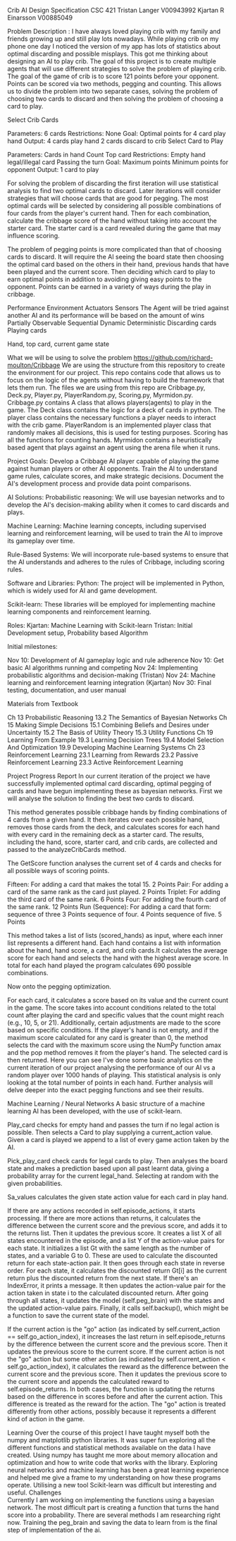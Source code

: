 Crib AI Design Specification
CSC 421
Tristan Langer V00943992
Kjartan R Einarsson V00885049

Problem Description :
I have always loved playing crib with my family and friends growing up and still play lots nowadays. While playing crib on my phone one day I noticed the version of my app has lots of statistics about optimal discarding and possible misplays. This got me thinking about designing an AI to play crib. The goal of this project is to create multiple agents that will use different strategies to solve the problem of playing crib. The goal of the game of crib is to score 121 points before your opponent. Points can be scored via two methods, pegging and counting. This allows us to divide the problem into two separate cases, solving the problem of choosing two cards to discard and then solving the problem of choosing a card to play. 

Select Crib Cards

Parameters:
6 cards
Restrictions:
None
Goal:
Optimal points for 4 card play hand
Output:
4 cards play hand
2 cards discard to crib
Select Card to Play

Parameters:
Cards in hand
Count
Top card
Restrictions:
Empty hand
legal/illegal card
Passing the turn
Goal:
Maximum points
Minimum points for opponent
Output:
1 card to play

For solving the problem of discarding the first iteration will use statistical analysis to find two optimal cards to discard. Later iterations will consider strategies that will choose cards that are good for pegging. The most optimal cards will be selected by considering all possible combinations of four cards from the player's current hand. Then for each combination, calculate the cribbage score of the hand without taking into account the starter card. The starter card is a card revealed during the game that may influence scoring.



The problem of pegging points is more complicated than that of choosing cards to discard. It will require the AI seeing the board state then choosing the optimal card based on the others in their hand, previous hands that have been played and the current score. Then deciding which card to play to earn optimal points in addition to avoiding giving easy points to the opponent. Points can be earned in a variety of ways during the play in cribbage. 

Performance
Environment
Actuators
Sensors
The Agent will be tried against another AI and its performance will be based on the amount of wins
Partially Observable
Sequential
Dynamic
Deterministic 
Discarding cards
Playing cards


Hand, top card, current game state


 

What we will be using to solve the problem
https://github.com/richard-moulton/Cribbage
We are using the structure from this repository to create the environment for our project. This repo contains code that allows us to focus on the logic of the agents without having to build the framework that lets them run. The files we are using from this repo are Cribbage.py, Deck.py, Player.py, PlayerRandom.py, Scoring.py, Myrmidon.py. Cribbage.py contains A class that allows players(agents) to play in the game. The Deck class contains the logic for a deck of cards in python. The player class contains the necessary functions a player needs to interact with the crib game. PlayerRandom is an implemented player class that randomly makes all decisions, this is used for testing purposes. Scoring has all the functions for counting hands. Myrmidon contains a heuristically based agent that plays against an agent using the arena file when it runs.  


Project Goals:
Develop a Cribbage AI player capable of playing the game against human players or other AI opponents.
Train the AI to understand game rules, calculate scores, and make strategic decisions.
Document the AI's development process and provide data point comparisons.

AI Solutions:
Probabilistic reasoning: We will use bayesian networks and to develop the AI's decision-making ability when it comes to card discards and plays.

Machine Learning: Machine learning concepts, including supervised learning and reinforcement learning, will be used to train the AI to improve its gameplay over time.

Rule-Based Systems: We will incorporate rule-based systems to ensure that the AI understands and adheres to the rules of Cribbage, including scoring rules.



Software and Libraries:
Python: The project will be implemented in Python, which is widely used for AI and game development.

Scikit-learn: These libraries will be employed for implementing machine learning components and reinforcement learning.


Roles:
Kjartan:  Machine Learning with Scikit-learn
Tristan: Initial Development setup, Probability based Algorithm

Initial milestones:

Nov 10: Development of AI gameplay logic and rule adherence 
	Nov 10: Get basic AI algorithms running and competing
Nov 24: Implementing probabilistic algorithms and decision-making (Tristan)
	Nov 24: Machine learning and reinforcement learning integration (Kjartan)
Nov 30: Final testing, documentation, and user manual 


Materials from Textbook
 
Ch 13 Probabilistic Reasoning
13.2 The Semantics of Bayesian Networks
Ch 15 Making Simple Decisions
15.1 Combining Beliefs and Desires under Uncertainty
15.2 The Basis of Utility Theory
15.3 Utility Functions
Ch 19 Learning From Example
19.3 Learning Decision Trees
19.4 Model Selection And Optimization
19.9 Developing Machine Learning Systems
Ch 23 Reinforcement Learning
23.1 Learning from Rewards
23.2 Passive Reinforcement Learning
23.3 Active Reinforcement Learning




Project Progress Report
In our current iteration of the project we have successfully implemented optimal card discarding, optimal pegging of cards and have begun implementing these as bayesian networks. First we will analyse the solution to finding the best two cards to discard. 



This method generates possible cribbage hands by finding combinations of 4 cards from a given hand. It then iterates over each possible hand, removes those cards from the deck, and calculates scores for each hand with every card in the remaining deck as a starter card. The results, including the hand, score, starter card, and crib cards, are collected and passed to the analyzeCribCards method.


The GetScore function analyses the current set of 4 cards and checks for all possible ways of scoring points. 

Fifteen: For adding a card that makes the total 15.			2 Points
Pair: For adding a card of the same rank as the card just played.	2 Points 
Triplet: For adding the third card of the same rank.			6 Points
Four: For adding the fourth card of the same rank. 			12 Points 
Run (Sequence): For adding a card that form:
sequence of three 	3 Points
sequence of four. 	4 Points
sequence of five. 	5 Points



This method takes a list of lists (scored_hands) as input, where each inner list represents a different hand. Each hand contains a list with information about the hand, hand score, a card, and crib cards.It calculates the average score for each hand and selects the hand with the highest average score. In total for each hand played the program calculates 690 possible combinations.






Now onto the pegging optimization. 

For each card, it calculates a score based on its value and the current count in the game. The score takes into account conditions related to the total count after playing the card and specific values that the count might reach (e.g., 10, 5, or 21). Additionally, certain adjustments are made to the score based on specific conditions.
If the player's hand is not empty, and if the maximum score calculated for any card is greater than 0, the method selects the card with the maximum score using the NumPy function amax and the pop method removes it from the player's hand. The selected card is then returned.
Here you can see I've done some basic analytics on the current iteration of our project analysing the performance of our AI vs a random player over 1000 hands of playing. This statistical analysis is only looking at the total number of points in each hand. Further analysis will delve deeper into the exact pegging functions and see their results.



Machine Learning / Neural Networks
A basic structure of a machine learning AI has been developed, with the use of scikit-learn.

Play_card checks for empty hand and passes the turn if no legal action is possible. Then selects a Card to play supplying a current_action value.  Given a card is played we append to a list of every game action taken by the AI.


Pick_play_card check cards for legal cards to play. Then analyses the board state and makes a prediction based upon all past learnt data, giving a probability array for the current legal_hand. Selecting at random with the given probabilities. 



Sa_values calculates the given state action value for each card in play hand.

If there are any actions recorded in self.episode_actions, it starts processing.
If there are more actions than returns, it calculates the difference between the current score and the previous score, and adds it to the returns list. Then it updates the previous score.
It creates a list X of all states encountered in the episode, and a list Y of the action-value pairs for each state.
It initializes a list Gt with the same length as the number of states, and a variable G to 0. These are used to calculate the discounted return for each state-action pair.
It then goes through each state in reverse order. For each state, it calculates the discounted return Gt[i] as the current return plus the discounted return from the next state. If there's an IndexError, it prints a message.
It then updates the action-value pair for the action taken in state i to the calculated discounted return.
After going through all states, it updates the model (self.peg_brain) with the states and the updated action-value pairs.
Finally, it calls self.backup(), which might be a function to save the current state of the model.




If the current action is the "go" action (as indicated by self.current_action == self.go_action_index), it increases the last return in self.episode_returns by the difference between the current score and the previous score. Then it updates the previous score to the current score.
If the current action is not the "go" action but some other action (as indicated by self.current_action < self.go_action_index), it calculates the reward as the difference between the current score and the previous score. Then it updates the previous score to the current score and appends the calculated reward to self.episode_returns.
In both cases, the function is updating the returns based on the difference in scores before and after the current action. This difference is treated as the reward for the action. The "go" action is treated differently from other actions, possibly because it represents a different kind of action in the game.

Learning 
Over the course of this project I have taught myself both the numpy and matplotlib python libraries. It was super fun exploring all the different functions and statistical methods available on the data I have created. Using numpy has taught me more about memory allocation and optimization and how to write code that works with the library.
Exploring neural networks and machine learning has been a great learning experience and helped me give a frame to my understanding on how these programs operate. Utilising a new tool Scikit-learn was difficult but interesting and useful.
Challenges  
Currently I am working on implementing the functions using a bayesian network. The most difficult part is creating a function that turns the hand score into a probability. There are several methods I am researching right now. 
Training the peg_brain and saving the data to learn from is the final step of implementation of the ai. 

